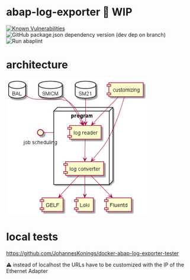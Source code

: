 # abap-log-exporter :construction: WIP

[![Known Vulnerabilities](https://snyk.io/test/github/JohannesKonings/abap-log-exporter/badge.svg?targetFile=package.json)](https://snyk.io/test/github/JohannesKonings/abap-log-exporter?targetFile=package.json)
![GitHub package.json dependency version (dev dep on branch)](https://img.shields.io/github/package-json/dependency-version/JohannesKonings/abap-log-exporter/dev/@abaplint/cli)
![Run abaplint](https://github.com/JohannesKonings/abap-log-exporter/workflows/Run%20abaplint/badge.svg)

# architecture

![architecture](./out/architecture/architecture/architecture.png)

# local tests

https://github.com/JohannesKonings/docker-abap-log-exporter-tester

:warning: instead of localhost the URLs have to be customized with the IP of the Ethernet Adapter
